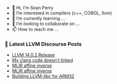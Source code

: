 - 👋 Hi, I’m Sean Perry
- 👀 I’m interested in compilers (c++, COBOL, llvm)
- 🌱 I’m currently learning ...
- 💞️ I’m looking to collaborate on ...
- 📫 How to reach me ...

<!---
s66perry/s66perry is a ✨ special ✨ repository because its `README.md` (this file) appears on your GitHub profile.
You can click the Preview link to take a look at your changes.
--->
### 📕 Latest LLVM Discourse Posts

<!-- DISCOURSE-LLVM:START -->
- [LLVM 14.0.2 Release](https://discourse.llvm.org/t/llvm-14-0-2-release/62065#post_11)
- [My clang code doesn&#39;t linked](https://discourse.llvm.org/t/my-clang-code-doesnt-linked/62088#post_3)
- [MLIR affine inverse](https://discourse.llvm.org/t/mlir-affine-inverse/62122#post_2)
- [MLIR affine inverse](https://discourse.llvm.org/t/mlir-affine-inverse/62122#post_1)
- [Building LLVM-libc for ARM32](https://discourse.llvm.org/t/building-llvm-libc-for-arm32/62092#post_4)
<!-- DISCOURSE-LLVM:END -->
